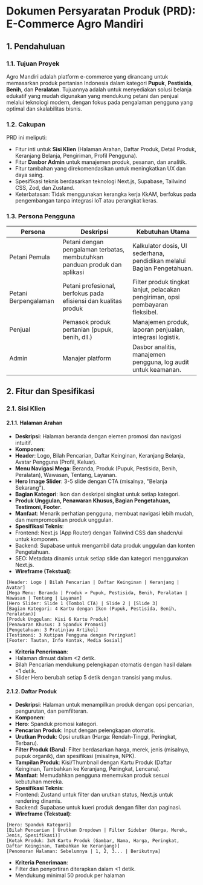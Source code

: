 # Dokumen Persyaratan Produk (PRD): E-Commerce Agro Mandiri

## 1. Pendahuluan

### 1.1. Tujuan Proyek
Agro Mandiri adalah platform e-commerce yang dirancang untuk memasarkan produk pertanian Indonesia dalam kategori **Pupuk**, **Pestisida**, **Benih**, dan **Peralatan**. Tujuannya adalah untuk menyediakan solusi belanja edukatif yang mudah digunakan yang mendukung petani dan penjual melalui teknologi modern, dengan fokus pada pengalaman pengguna yang optimal dan skalabilitas bisnis.

### 1.2. Cakupan
PRD ini meliputi:
- Fitur inti untuk **Sisi Klien** (Halaman Arahan, Daftar Produk, Detail Produk, Keranjang Belanja, Pengiriman, Profil Pengguna).
- Fitur **Dasbor Admin** untuk manajemen produk, pesanan, dan analitik.
- Fitur tambahan yang direkomendasikan untuk meningkatkan UX dan daya saing.
- Spesifikasi teknis berdasarkan teknologi Next.js, Supabase, Tailwind CSS, Zod, dan Zustand.
- Keterbatasan: Tidak menggunakan kerangka kerja KkAM, berfokus pada pengembangan tanpa integrasi IoT atau perangkat keras.

### 1.3. Persona Pengguna
| Persona | Deskripsi | Kebutuhan Utama |
|-------------------|----------------------------------------------------------------------------------------------------|---------------------------------------------------------------------------------------------------|
| Petani Pemula | Petani dengan pengalaman terbatas, membutuhkan panduan produk dan aplikasi | Kalkulator dosis, UI sederhana, pendidikan melalui Bagian Pengetahuan. |
| Petani Berpengalaman | Petani profesional, berfokus pada efisiensi dan kualitas produk | Filter produk tingkat lanjut, pelacakan pengiriman, opsi pembayaran fleksibel. |
| Penjual | Pemasok produk pertanian (pupuk, benih, dll.) | Manajemen produk, laporan penjualan, integrasi logistik. |
| Admin | Manajer platform | Dasbor analitis, manajemen pengguna, log audit untuk keamanan. |

## 2. Fitur dan Spesifikasi

### 2.1. Sisi Klien

#### 2.1.1. Halaman Arahan
- **Deskripsi**: Halaman beranda dengan elemen promosi dan navigasi intuitif.
- **Komponen**:
- **Header**: Logo, Bilah Pencarian, Daftar Keinginan, Keranjang Belanja, Avatar Pengguna (Profil, Keluar).
- **Menu Navigasi Mega**: Beranda, Produk (Pupuk, Pestisida, Benih, Peralatan), Wawasan, Tentang, Layanan.
- **Hero Image Slider**: 3-5 slide dengan CTA (misalnya, "Belanja Sekarang").
- **Bagian Kategori**: Ikon dan deskripsi singkat untuk setiap kategori.
- **Produk Unggulan, Penawaran Khusus, Bagian Pengetahuan, Testimoni, Footer**.
- **Manfaat**: Menarik perhatian pengguna, membuat navigasi lebih mudah, dan mempromosikan produk unggulan.
- **Spesifikasi Teknis**:
- Frontend: Next.js (App Router) dengan Tailwind CSS dan shadcn/ui untuk komponen.
- Backend: Supabase untuk mengambil data produk unggulan dan konten Pengetahuan.
- SEO: Metadata dinamis untuk setiap slide dan kategori menggunakan Next.js.
- **Wireframe (Tekstual)**:
```
[Header: Logo | Bilah Pencarian | Daftar Keinginan | Keranjang | Avatar]
[Mega Menu: Beranda | Produk > Pupuk, Pestisida, Benih, Peralatan | Wawasan | Tentang | Layanan]
[Hero Slider: Slide 1 (Tombol CTA) | Slide 2 | [Slide 3]
[Bagian Kategori: 4 Kartu dengan Ikon (Pupuk, Pestisida, Benih, Peralatan)]
[Produk Unggulan: Kisi 6 Kartu Produk]
[Penawaran Khusus: 3 Spanduk Promosi]
[Pengetahuan: 3 Pratinjau Artikel]
[Testimoni: 3 Kutipan Pengguna dengan Peringkat]
[Footer: Tautan, Info Kontak, Media Sosial]
```
- **Kriteria Penerimaan**:
- Halaman dimuat dalam <2 detik.
- Bilah Pencarian mendukung pelengkapan otomatis dengan hasil dalam <1 detik.
- Slider Hero berubah setiap 5 detik dengan transisi yang mulus.

#### 2.1.2. Daftar Produk
- **Deskripsi**: Halaman untuk menampilkan produk dengan opsi pencarian, pengurutan, dan pemfilteran.
- **Komponen**:
- **Hero**: Spanduk promosi kategori.
- **Pencarian Produk**: Input dengan pelengkapan otomatis.
- **Urutkan Produk**: Opsi urutkan (Harga: Rendah-Tinggi, Peringkat, Terbaru).
- **Filter Produk (Baru)**: Filter berdasarkan harga, merek, jenis (misalnya, pupuk organik), dan spesifikasi (misalnya, NPK).
- **Tampilan Produk**: Kisi/Thumbnail dengan Kartu Produk (Daftar Keinginan, Tambahkan ke Keranjang, Peringkat, Lencana).
- **Manfaat**: Memudahkan pengguna menemukan produk sesuai kebutuhan mereka.
- **Spesifikasi Teknis**:
- Frontend: Zustand untuk filter dan urutkan status, Next.js untuk rendering dinamis.
- Backend: Supabase untuk kueri produk dengan filter dan paginasi.
- **Wireframe (Tekstual)**:
```
[Hero: Spanduk Kategori]
[Bilah Pencarian | Urutkan Dropdown | Filter Sidebar (Harga, Merek, Jenis, Spesifikasi)]
[Kotak Produk: 3xN Kartu Produk (Gambar, Nama, Harga, Peringkat, Daftar Keinginan, Tambahkan ke Keranjang)]
[Penomoran Halaman: Sebelumnya | 1, 2, 3... | Berikutnya]
```
- **Kriteria Penerimaan**:
- Filter dan penyortiran diterapkan dalam <1 detik.
- Mendukung minimal 50 produk per halaman